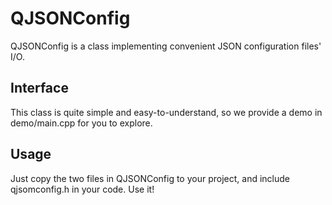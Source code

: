 # QJSONConfig
QJSONConfig is a class implementing convenient JSON configuration files' I/O.

## Interface
This class is quite simple and easy-to-understand, so we provide a demo in demo/main.cpp for you to explore.

## Usage
Just copy the two files in QJSONConfig to your project, and include qjsomconfig.h in your code. Use it!
